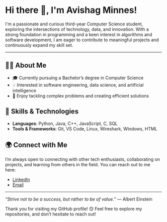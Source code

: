 # Hi there 👋, I'm Avishag Minnes!

I'm a passionate and curious third-year Computer Science student, exploring the intersections of technology, data, and innovation. With a strong foundation in programming and a keen interest in algorithms and software development, I am eager to contribute to meaningful projects and continuously expand my skill set.

---

## 👩‍💻 About Me

- 🎓 Currently pursuing a Bachelor’s degree in Computer Science
- 💡 Interested in software engineering, data science, and artificial intelligence
- 🧩 Enjoy tackling complex problems and creating efficient solutions

## 🔧 Skills & Technologies

- **Languages**: Python, Java, C++, JavaScript, C, SQL
- **Tools & Frameworks**: Git, VS Code, Linux, Wireshark, Windows, HTML

## 🌍 Connect with Me

I’m always open to connecting with other tech enthusiasts, collaborating on projects, and learning from others in the field. You can reach out to me here:

- [LinkedIn](https://www.linkedin.com/in/avishag-minnes-01784030b/)
- [Email](mailto:minnesav@gmail.com)

---

*“Strive not to be a success, but rather to be of value.”* — Albert Einstein

Thank you for visiting my GitHub profile! 😊 Feel free to explore my repositories, and don’t hesitate to reach out!

